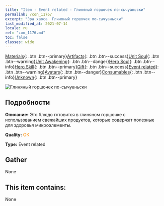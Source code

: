 ```yaml
---
title: "Item - Event related - Глиняный горшочек по-сычуаньски"
permalink: /con_1176/
excerpt: "Эра хаоса  Глиняный горшочек по-сычуаньски"
last_modified_at: 2021-07-14
locale: ru
ref: "con_1176.md"
toc: false
classes: wide
---
```

 [Materials](/ItemsRU/){: .btn .btn--primary}[Artifacts](/ItemsRU/Artifacts/){: .btn .btn--success}[Unit Soul](/ItemsRU/UnitSoul/){: .btn .btn--warning}[Unit Awakening](/ItemsRU/UnitAwakening/){: .btn .btn--danger}[Hero Soul](/ItemsRU/HeroSoul/){: .btn .btn--info}[Hero Skill](/ItemsRU/HeroSkill/){: .btn .btn--primary}[Gift](/ItemsRU/Gift/){: .btn .btn--success}[Event related](/ItemsRU/Events/){: .btn .btn--warning}[Avatars](/ItemsRU/Avatars/){: .btn .btn--danger}[Consumables](/ItemsRU/Consumables/){: .btn .btn--info}[Unknown](/ItemsRU/Unknown/){: .btn .btn--primary}

 ![Глиняный горшочек по-сычуаньски](/images/t/i_81511231.png)

## Подробности
 **Описание:** Это блюдо готовится в глиняном горшочке с использованием свежайших продуктов, которые содержат полезные для здоровья микроэлементы.

 **Quality:** <span style="color: #FF8C00">OK</span>

 **Type:** Event related

## Gather

  None

## This item contains:

  None

